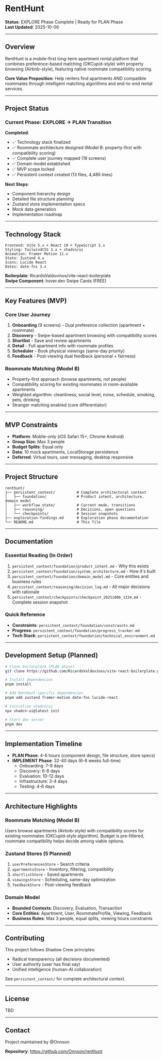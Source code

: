 # RentHunt

**Status**: EXPLORE Phase Complete | Ready for PLAN Phase  
**Last Updated**: 2025-10-06

---

## Overview

RentHunt is a mobile-first long-term apartment rental platform that combines preference-based matching (OKCupid-style) with property browsing (Airbnb-style), featuring native roommate compatibility scoring.

**Core Value Proposition**: Help renters find apartments AND compatible roommates through intelligent matching algorithms and end-to-end rental services.

---

## Project Status

### Current Phase: EXPLORE → PLAN Transition

**Completed**:
- ✅ Technology stack finalized
- ✅ Roommate architecture designed (Model B: property-first with compatibility scoring)
- ✅ Complete user journey mapped (16 screens)
- ✅ Domain model established
- ✅ MVP scope locked
- ✅ Persistent context created (13 files, 4,485 lines)

**Next Steps**:
- Component hierarchy design
- Detailed file structure planning
- Zustand store implementation specs
- Mock data generation
- Implementation roadmap

---

## Technology Stack

```
Frontend: Vite 5.x + React 19 + TypeScript 5.x
Styling: TailwindCSS 3.x + shadcn/ui
Animation: Framer Motion 11.x
State: Zustand 4.x
Icons: Lucide React
Dates: date-fns 3.x
```

**Boilerplate**: RicardoValdovinos/vite-react-boilerplate  
**Swipe Component**: hover.dev Swipe Cards (FREE)

---

## Key Features (MVP)

### Core User Journey
1. **Onboarding** (9 screens) - Dual preference collection (apartment + roommate)
2. **Discovery** - Swipe-based apartment browsing with compatibility scores
3. **Shortlist** - Save and review apartments
4. **Detail** - Full apartment info with roommate profiles
5. **Scheduler** - Book physical viewings (same-day priority)
6. **Feedback** - Post-viewing dual feedback (personal + fairness)

### Roommate Matching (Model B)
- Property-first approach (browse apartments, not people)
- Compatibility scoring for existing roommates in room-available apartments
- Weighted algorithm: cleanliness, social level, noise, schedule, smoking, pets, drinking
- Stranger matching enabled (core differentiator)

---

## MVP Constraints

- **Platform**: Mobile-only (iOS Safari 15+, Chrome Android)
- **Group Size**: Max 3 people
- **Budget Splits**: Equal only
- **Data**: 10 mock apartments, LocalStorage persistence
- **Deferred**: Virtual tours, user messaging, desktop responsive

---

## Project Structure

```
renthunt/
├── persistent_context/          # Complete architectural context
│   ├── foundation/              # Product intent, architecture, domain model
│   ├── workflow_state/          # Current mode, transitions
│   ├── reasoning/               # Decisions, open questions
│   └── checkpoints/             # Session snapshots
├── exploration-findings.md      # Exploration phase documentation
└── README.md                    # This file
```

---

## Documentation

### Essential Reading (In Order)
1. `persistent_context/foundation/product_intent.md` - Why this exists
2. `persistent_context/foundation/system_architecture.md` - How it's built
3. `persistent_context/foundation/domain_model.md` - Core entities and business rules
4. `persistent_context/reasoning/decision_log.md` - All major decisions with rationale
5. `persistent_context/checkpoints/checkpoint_20251006_1334.md` - Complete session snapshot

### Quick Reference
- **Constraints**: `persistent_context/foundation/constraints.md`
- **Progress**: `persistent_context/foundation/progress_tracker.md`
- **Tech Stack**: `persistent_context/foundation/technical_environment.md`

---

## Development Setup (Planned)

```bash
# Clone boilerplate (PLAN phase)
git clone https://github.com/RicardoValdovinos/vite-react-boilerplate.git

# Install dependencies
pnpm install

# Add RentHunt-specific dependencies
pnpm add zustand framer-motion date-fns lucide-react

# Initialize shadcn/ui
npx shadcn-ui@latest init

# Start dev server
pnpm dev
```

---

## Implementation Timeline

- **PLAN Phase**: 4-6 hours (component design, file structure, store specs)
- **IMPLEMENT Phase**: 32-40 days (6-8 weeks full-time)
  - Onboarding: 7-9 days
  - Discovery: 6-8 days
  - Evaluation: 10-12 days
  - Infrastructure: 3-4 days
  - Testing: 4-6 days

---

## Architecture Highlights

### Roommate Matching (Model B)
Users browse apartments (Airbnb-style) with compatibility scores for existing roommates (OKCupid-style algorithm). Budget is pre-filtered, roommate compatibility helps decide among viable options.

### Zustand Stores (5 Planned)
1. `userPreferencesStore` - Search criteria
2. `apartmentsStore` - Inventory, filtering, compatibility
3. `shortlistStore` - Saved apartments
4. `viewingsStore` - Scheduling, same-day optimization
5. `feedbackStore` - Post-viewing feedback

### Domain Model
- **Bounded Contexts**: Discovery, Evaluation, Transaction
- **Core Entities**: Apartment, User, RoommateProfile, Viewing, Feedback
- **Business Rules**: Max 3 people, equal splits, viewing hours constraints

---

## Contributing

This project follows Shadow Crew principles:
- Radical transparency (all decisions documented)
- User authority (user has final say)
- Unified intelligence (human-AI collaboration)

See `persistent_context/` for complete architectural context.

---

## License

TBD

---

## Contact

Project maintained by @Onnson

**Repository**: https://github.com/Onnson/renthunt
